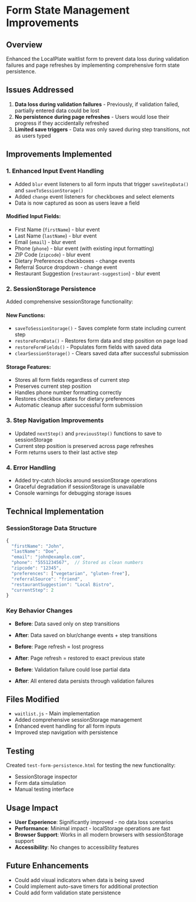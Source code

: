 # Form State Management Improvements

## Overview
Enhanced the LocalPlate waitlist form to prevent data loss during validation failures and page refreshes by implementing comprehensive form state persistence.

## Issues Addressed
1. **Data loss during validation failures** - Previously, if validation failed, partially entered data could be lost
2. **No persistence during page refreshes** - Users would lose their progress if they accidentally refreshed
3. **Limited save triggers** - Data was only saved during step transitions, not as users typed

## Improvements Implemented

### 1. Enhanced Input Event Handling
- Added `blur` event listeners to all form inputs that trigger `saveStepData()` and `saveToSessionStorage()`
- Added `change` event listeners for checkboxes and select elements
- Data is now captured as soon as users leave a field

#### Modified Input Fields:
- First Name (`firstName`) - blur event
- Last Name (`lastName`) - blur event  
- Email (`email`) - blur event
- Phone (`phone`) - blur event (with existing input formatting)
- ZIP Code (`zipcode`) - blur event
- Dietary Preferences checkboxes - change events
- Referral Source dropdown - change event
- Restaurant Suggestion (`restaurant-suggestion`) - blur event

### 2. SessionStorage Persistence
Added comprehensive sessionStorage functionality:

#### New Functions:
- `saveToSessionStorage()` - Saves complete form state including current step
- `restoreFormData()` - Restores form data and step position on page load
- `restoreFormFields()` - Populates form fields with saved data
- `clearSessionStorage()` - Clears saved data after successful submission

#### Storage Features:
- Stores all form fields regardless of current step
- Preserves current step position
- Handles phone number formatting correctly
- Restores checkbox states for dietary preferences
- Automatic cleanup after successful form submission

### 3. Step Navigation Improvements
- Updated `nextStep()` and `previousStep()` functions to save to sessionStorage
- Current step position is preserved across page refreshes
- Form returns users to their last active step

### 4. Error Handling
- Added try-catch blocks around sessionStorage operations
- Graceful degradation if sessionStorage is unavailable
- Console warnings for debugging storage issues

## Technical Implementation

### SessionStorage Data Structure
```javascript
{
  "firstName": "John",
  "lastName": "Doe", 
  "email": "john@example.com",
  "phone": "5551234567",  // Stored as clean numbers
  "zipcode": "12345",
  "preferences": ["vegetarian", "gluten-free"],
  "referralSource": "friend",
  "restaurantSuggestion": "Local Bistro",
  "currentStep": 2
}
```

### Key Behavior Changes
- **Before**: Data saved only on step transitions
- **After**: Data saved on blur/change events + step transitions

- **Before**: Page refresh = lost progress  
- **After**: Page refresh = restored to exact previous state

- **Before**: Validation failure could lose partial data
- **After**: All entered data persists through validation failures

## Files Modified
- `waitlist.js` - Main implementation
- Added comprehensive sessionStorage management
- Enhanced event handling for all form inputs
- Improved step navigation with persistence

## Testing
Created `test-form-persistence.html` for testing the new functionality:
- SessionStorage inspector
- Form data simulation
- Manual testing interface

## Usage Impact
- **User Experience**: Significantly improved - no data loss scenarios
- **Performance**: Minimal impact - localStorage operations are fast
- **Browser Support**: Works in all modern browsers with sessionStorage support
- **Accessibility**: No changes to accessibility features

## Future Enhancements
- Could add visual indicators when data is being saved
- Could implement auto-save timers for additional protection
- Could add form validation state persistence